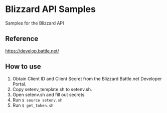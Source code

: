 # Blizzard API Samples

Samples for the Blizzard API

## Reference

https://develop.battle.net/

## How to use

1. Obtain Client ID and Client Secret from the Blizzard Battle.net Developer Portal.
1. Copy setenv_template.sh to setenv.sh.
1. Open setenv.sh and fill out secrets.
1. Run `$ source setenv.sh`
1. Run `$ get_token.sh`